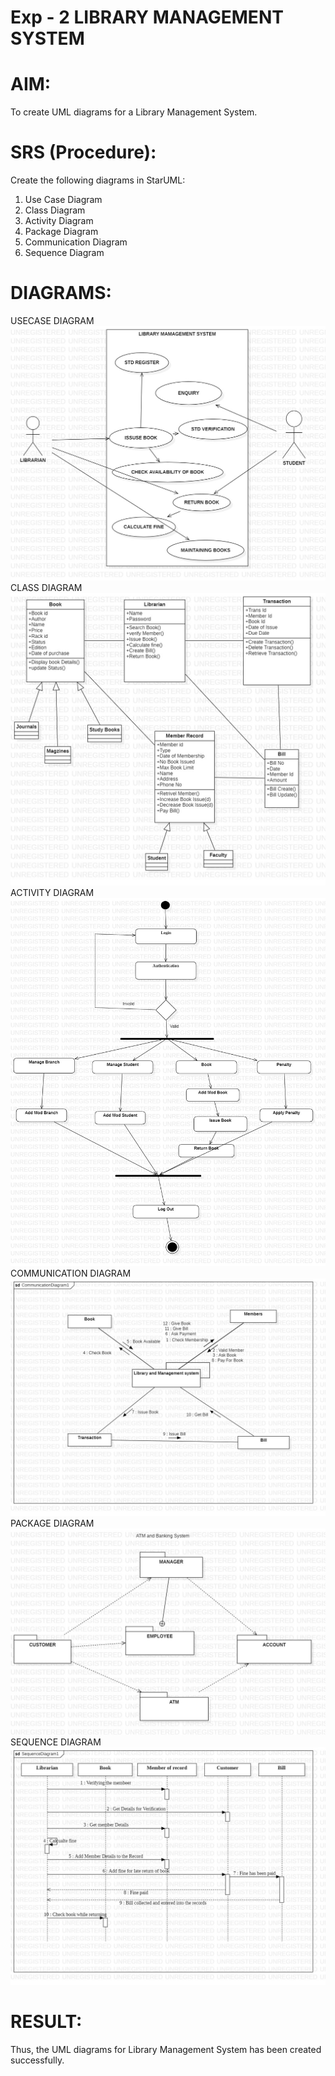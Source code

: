 # Exp - 2 LIBRARY MANAGEMENT SYSTEM

# AIM:
To create UML diagrams for a Library Management System.
# SRS (Procedure):
Create the following diagrams in StarUML:
1) Use Case Diagram
2) Class Diagram
3) Activity Diagram
4) Package Diagram
5) Communication Diagram
6) Sequence Diagram
# DIAGRAMS:
USECASE DIAGRAM
![alt text](UseCaseDiagram1.jpg)
CLASS DIAGRAM
![alt text](ClassDiagram1.jpg)
ACTIVITY DIAGRAM
![alt text](ActivityDiagram1.jpg)
COMMUNICATION DIAGRAM
![alt text](CommunicationDiagram1.jpg)
PACKAGE DIAGRAM
![alt text](PackageDiagram1.jpg)
SEQUENCE DIAGRAM
![alt text](SequenceDiagram1.jpg)
# RESULT:
Thus, the UML diagrams for Library Management System has been created successfully.